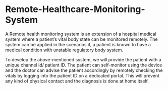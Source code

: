 # Remote-Healthcare-Monitoring-System

A Remote health monitoring system is an extension of a hospital medical system where a patient’s vital body state can be monitored remotely. The system can be applied in the scenarios if, a patient is known to have a medical condition with unstable regulatory body system.

To develop the above-mentioned system, we will provide the patient with a unique channel id/ patient ID. The patient can self-monitor using the device and the doctor can advise the patient accordingly by remotely checking the vitals by logging into the patient ID on a dedicated portal. This will prevent any kind of physical contact and the diagnosis is done at home itself.
